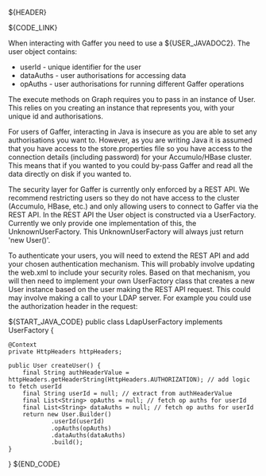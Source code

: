 ${HEADER}

${CODE_LINK}

When interacting with Gaffer you need to use a ${USER_JAVADOC2}. The user object
contains:
- userId - unique identifier for the user
- dataAuths - user authorisations for accessing data
- opAuths - user authorisations for running different Gaffer operations

The execute methods on Graph requires you to pass in an instance of User.
This relies on you creating an instance that represents you, with your unique id
and authorisations.

For users of Gaffer, interacting in Java is insecure as you are able to set
any authorisations you want to. However, as you are writing Java it is assumed
that you have access to the store.properties file so you have access to the
connection details (including password) for your Accumulo/HBase cluster. This
means that if you wanted to you could by-pass Gaffer and read all the data
directly on disk if you wanted to.

The security layer for Gaffer is currently only enforced by a REST API. We
recommend restricting users so they do not have access to the cluster (Accumulo, HBase, etc.)
and only allowing users to connect to Gaffer via the REST API. In the REST API
the User object is constructed via a UserFactory. Currently we only provide one
implementation of this, the UnknownUserFactory. This UnknownUserFactory will
always just return 'new User()'.

To authenticate your users, you will need to extend the REST API and add your
chosen authentication mechanism. This will probably involve updating the web.xml to include
your security roles. Based on that mechanism, you will then need to
implement your own UserFactory class that creates a new User instance based on
the user making the REST API request. This could may involve making a call to your LDAP server.
For example you could use the authorization header in the request:

${START_JAVA_CODE}
public class LdapUserFactory implements UserFactory {

    @Context
    private HttpHeaders httpHeaders;

    public User createUser() {
        final String authHeaderValue = httpHeaders.getHeaderString(HttpHeaders.AUTHORIZATION); // add logic to fetch userId
        final String userId = null; // extract from authHeaderValue
        final List<String> opAuths = null; // fetch op auths for userId
        final List<String> dataAuths = null; // fetch op auths for userId
        return new User.Builder()
                .userId(userId)
                .opAuths(opAuths)
                .dataAuths(dataAuths)
                .build();
    }
}
${END_CODE}
